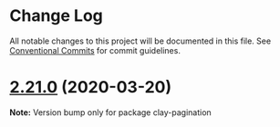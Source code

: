 # Change Log

All notable changes to this project will be documented in this file.
See [Conventional Commits](https://conventionalcommits.org) for commit guidelines.

# [2.21.0](https://github.com/liferay/clay/tree/master/packages/clay-pagination/compare/v2.20.2...v2.21.0) (2020-03-20)

**Note:** Version bump only for package clay-pagination
